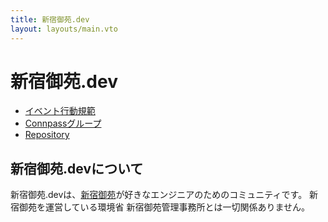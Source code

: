 ```yaml
---
title: 新宿御苑.dev
layout: layouts/main.vto
---
```

# 新宿御苑.dev

- [イベント行動規範](./event-code-of-conduct)
- [Connpassグループ](https://shinjukugyoen.connpass.com/)
- [Repository](https://github.com/a-skua/shinjukugyoen.dev)

## 新宿御苑.devについて

新宿御苑.devは、[新宿御苑](https://www.env.go.jp/garden/shinjukugyoen/)が好きなエンジニアのためのコミュニティです。
新宿御苑を運営している環境省 新宿御苑管理事務所とは一切関係ありません。
